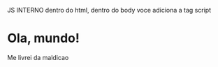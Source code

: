 JS INTERNO
dentro do html, dentro do body voce adiciona a tag script

<body>
    <h1>Ola, mundo!</h1>
    <p>Me livrei da maldicao</p>
    <script>
        
    </script>
</body>



JS EXTERNO